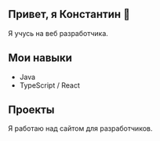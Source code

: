 ## Привет, я Константин 👋

Я учусь на веб разработчика.

## Мои навыки
- Java
- TypeScript / React

## Проекты

Я работаю над сайтом для разработчиков.

<!--
**Const-bit/Const-bit** is a ✨ _special_ ✨ repository because its `README.md` (this file) appears on your GitHub profile.

Here are some ideas to get you started:

- 🔭 I’m currently working on ...
- 🌱 I’m currently learning ...
- 👯 I’m looking to collaborate on ...
- 🤔 I’m looking for help with ...
- 💬 Ask me about ...
- 📫 How to reach me: ...
- 😄 Pronouns: ...
- ⚡ Fun fact: ...
-->

